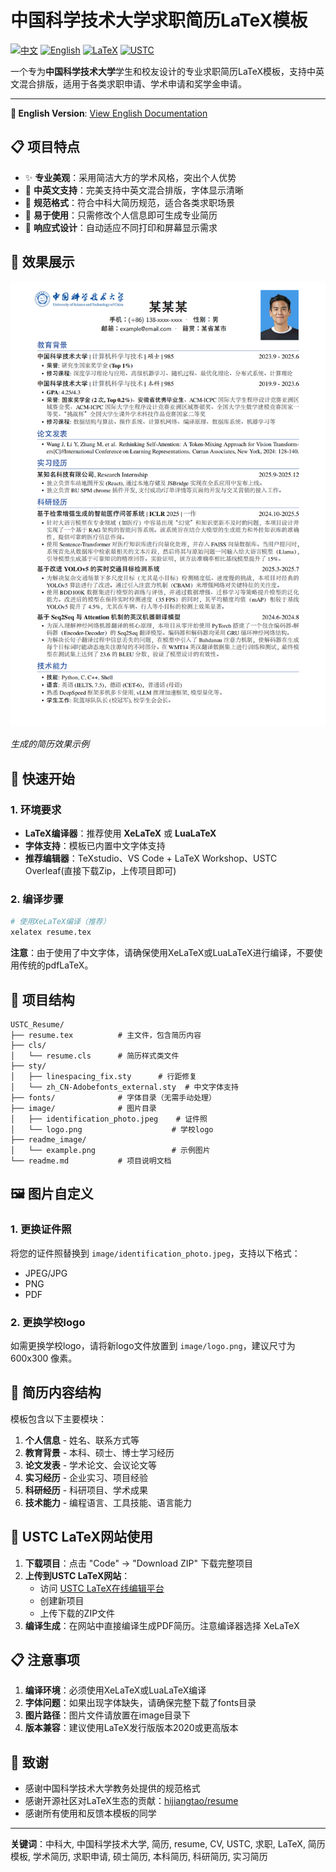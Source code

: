 # 中国科学技术大学求职简历LaTeX模板

[![中文](https://img.shields.io/badge/文档-中文-blue.svg)](readme.md)
[![English](https://img.shields.io/badge/Documentation-English-blue.svg)](README.md)
[![LaTeX](https://img.shields.io/badge/编译-LaTeX-orange.svg)](https://www.latex-project.org/)
[![USTC](https://img.shields.io/badge/学校-USTC-red.svg)](https://www.ustc.edu.cn/)

一个专为**中国科学技术大学**学生和校友设计的专业求职简历LaTeX模板，支持中英文混合排版，适用于各类求职申请、学术申请和奖学金申请。

---

**🔗 English Version**: [View English Documentation](README_EN.md)



## 📋 项目特点

- ✨ **专业美观**：采用简洁大方的学术风格，突出个人优势
- 🎨 **中英文支持**：完美支持中英文混合排版，字体显示清晰
- 📐 **规范格式**：符合中科大简历规范，适合各类求职场景
- 🚀 **易于使用**：只需修改个人信息即可生成专业简历
- 📱 **响应式设计**：自动适应不同打印和屏幕显示需求

## 📸 效果展示

![简历示例](readme_image/example.png)

*生成的简历效果示例*

## 🚀 快速开始

### 1. 环境要求

- **LaTeX编译器**：推荐使用 **XeLaTeX** 或 **LuaLaTeX**
- **字体支持**：模板已内置中文字体支持
- **推荐编辑器**：TeXstudio、VS Code + LaTeX Workshop、USTC Overleaf(直接下载Zip，上传项目即可)

### 2. 编译步骤

```bash
# 使用XeLaTeX编译（推荐）
xelatex resume.tex
```

**注意**：由于使用了中文字体，请确保使用XeLaTeX或LuaLaTeX进行编译，不要使用传统的pdfLaTeX。

## 📁 项目结构

```
USTC_Resume/
├── resume.tex          # 主文件，包含简历内容
├── cls/
│   └── resume.cls      # 简历样式类文件
├── sty/
│   ├── linespacing_fix.sty      # 行距修复
│   └── zh_CN-Adobefonts_external.sty  # 中文字体支持
├── fonts/              # 字体目录（无需手动处理）
├── image/              # 图片目录
│   ├── identification_photo.jpeg    # 证件照
│   └── logo.png                    # 学校logo
├── readme_image/
│   └── example.png                 # 示例图片
└── readme.md           # 项目说明文档
```

## 🖼️ 图片自定义

### 1. 更换证件照

将您的证件照替换到 `image/identification_photo.jpeg`，支持以下格式：
- JPEG/JPG
- PNG
- PDF

### 2. 更换学校logo

如需更换学校logo，请将新logo文件放置到 `image/logo.png`，建议尺寸为 600x300 像素。

## 📝 简历内容结构

模板包含以下主要模块：

1. **个人信息** - 姓名、联系方式等
2. **教育背景** - 本科、硕士、博士学习经历
3. **论文发表** - 学术论文、会议论文等
4. **实习经历** - 企业实习、项目经验
5. **科研经历** - 科研项目、学术成果
6. **技术能力** - 编程语言、工具技能、语言能力

## 📂 USTC LaTeX网站使用

1. **下载项目**：点击 "Code" → "Download ZIP" 下载完整项目
2. **上传到USTC LaTeX网站**：
   - 访问 [USTC LaTeX在线编辑平台](https://latex.ustc.edu.cn/login)
   - 创建新项目
   - 上传下载的ZIP文件
3. **编译生成**：在网站中直接编译生成PDF简历。注意编译器选择 XeLaTeX

## 📋 注意事项

1. **编译环境**：必须使用XeLaTeX或LuaLaTeX编译
2. **字体问题**：如果出现字体缺失，请确保完整下载了fonts目录
3. **图片路径**：图片文件请放置在image目录下
4. **版本兼容**：建议使用LaTeX发行版版本2020或更高版本

## 🙏 致谢

- 感谢中国科学技术大学教务处提供的规范格式
- 感谢开源社区对LaTeX生态的贡献：[hijiangtao/resume](https://github.com/hijiangtao/resume)
- 感谢所有使用和反馈本模板的同学
  
---


**关键词**：中科大, 中国科学技术大学, 简历, resume, CV, USTC, 求职, LaTeX, 简历模板, 学术简历, 求职申请, 硕士简历, 本科简历, 科研简历, 实习简历